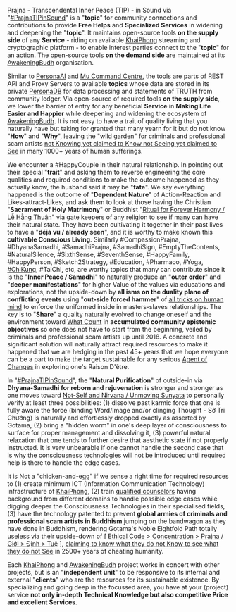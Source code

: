 Prajna - Transcendental Inner Peace (TIP) - in Sound via "<a href="https://blog.khaiphong.io/2017/12/nature-of-things.html#Section_2.1" target="_blank">#PrajnaTIPinSound</a>" is a "<b>topic</b>" for community connections and contributions to provide <b>Free Helps</b> and <b>Specialized Services</b> in widening and deepening the "<b>topic</b>". It maintains open-source tools <b>on the supply side</b> of any <b>Service</b> - riding on available <a href="https://github.com/khaiphong/" target="_blank">KhaiPhong</a> streaming and cryptographic platform - to enable interest parties connect to the "<b>topic</b>" for an action. The open-source tools <b>on the demand side</b> are maintained at its <a href="https://github.com/awakeningbudh/prajnatipinsound" target="_blank">AwakeningBudh</a> organisation.

Similar to <a href="https://github.com/khaiphong/personaai" target="_blank">PersonaAI</a> and <a href="https://github.com/khaiphong/mu" target="_blank">Mu Command Centre</a>, the tools are parts of REST API and Proxy Servers to available <b>topics</b> whose data are stored in its private <a href="https://github.com/khaiphong/personadb" target="_blank">PersonaDB</a> for data processing and statements of TRUTH from community ledger. Via open-source of required tools <b>on the supply side</b>, we lower the barrier of entry for any beneficial <b>Service</b> in <b>Making Life Easier and Happier</b> while deepening and widening the ecosystem of <a href="https://github.com/awakeningbudh/" target="_blank">AwakeningBudh</a>. It is not easy to have a trait of quality living that you naturally have but taking for granted that many yearn for it but do not know "<b>How</b>" and "<b>Why</b>", leaving the "wild garden" for criminals and professional scam artists <a href="https://blog.khaiphong.io/2017/12/references.html#D19" target="_blank">not Knowing yet claimed to Know not Seeing yet claimed to See</a> in many 1000+ years of human sufferings.

We encounter a #HappyCouple in their natural relationship. In pointing out their special "<b>trait</b>" and asking them to reverse engineering the core qualities and required conditions to make the outcome happened as they actually know, the husband said it may be "<b>fate</b>". We say everything happened is the outcome of "<b>Dependent Nature</b>" of Action-Reaction and Likes-attract-Likes, and ask them to look at those having the Christian "<b>Sacrament of Holy Matrimony</b>" or Buddhist "<a href="https://blog.khaiphong.io/2017/12/a-light-out-of-darkness.html#Section_1.1" target="_blank">Ritual for Forever Harmony / Lễ Hằng Thuận</a>" via gate keepers of any religion to see if many can have their natural state. They have been cultivating it together in their past lives to have a "<b>déjà vu / already seen</b>", and it is worthy to make known this <b>cultivable Conscious Living</b>. Similarly #CompassionPrajna, #DhyanaSamadhi, #SamadhiPrajna, #SamadhiSign, #EmptyTheContents, #NaturalSilence, #SixthSense, #SeventhSense, #HappyFamily, #HappyPerson, #Sketch2Strategy, #Education, #Pharmaco, #Yoga, <a href="https://blog.khaiphong.io/2017/12/references.html#R11" target="_blank">#ChiKung</a>, #TaiChi, etc, are worthy topics that many can contribute since it is the "<b>Inner Peace / Samadhi</b>" to naturally produce an "<b>outer order</b>" and "<b>deeper manifestations</b>" for higher Value of the values via educations and explorations, not the upside-down by <b>all isms on the duality plane of conflicting events</b> using "<b>out-side forced hammer</b>" of <a href="https://blog.khaiphong.io/2017/12/references.html#R8" target="_blank">all tricks on human mind</a> to enforce the uniformed inside in masters-slaves relationships. The key is to "<b>Share</b>" a quality naturally evolved to change oneself and the environment toward <a href="https://blog.khaiphong.io/2017/12/references.html#R23" target="_blank">What Count</a> in <b>accumulated community epistemic objectives</b> so one does not have to start from the beginning, veiled by criminals and professional scam artists up until 2018. A concrete and significant solution will naturally attract required resources to make it happened that we are hedging in the past 45+ years that we hope everyone can be a part to make the target sustainable for any serious <a href="https://blog.khaiphong.io/2017/12/agent-of-changes.html" target="_blank">Agent of Changes</a> in exploring one's Raison D'être.

In "<a href="https://blog.khaiphong.io/2017/12/nature-of-things.html#Section_2.1" target="_blank">#PrajnaTIPinSound</a>", the "<b>Natural Purification</b>" of outside-in via <b>Dhyana-Samadhi for reborn and rejuvenation</b> is stronger and stronger as one moves toward <a href="https://blog.khaiphong.io/2017/12/right-inner-peace.html#Section_3" target="_blank">Not-Self and Nirvana / Unmoving Sunyata</a> to personally verify at least three possibilities: (1) dissolve past karmic force that one is fully aware the force (binding Word/Image and/or clinging Thought - Sở Tri Chướng) is naturally and effortlessly dropped exactly as asserted by Gotama, (2) bring a "hidden worm" in one's deep layer of consciousness to surface for proper management and dissolving it, (3) powerful natural relaxation that one tends to further desire that aesthetic state if not properly instructed. It is very unbearable if one cannot handle the second case that is why the consciousness technologies will not be introduced until required help is there to handle the edge cases.

It is Not a "chicken-and-egg" if we sense a right time for required resources to (1) create minimum ICT (Information Communication Technology) infrastructure of <a href="https://github.com/khaiphong/" target="_blank">KhaiPhong</a>, (2) train <a href="https://blog.khaiphong.io/2017/12/list-of-figures-and-tables.html#Figure_5" target="_blank">qualified counselors</a> having background from different domains to handle possible edge cases while digging deeper the Consciousness Technologies in their specialised fields, (3) have the technology patented to prevent <b>global armies of criminals and professional scam artists in Buddhism</b> jumping on the bandwagon as they have done in Buddhism, rendering Gotama's Noble Eightfold Path totally useless via their upside-down of [ <a href="https://blog.khaiphong.io/2017/12/budh-dharma-and-buddhism.html#Section_2" target="_blank">Ethical Code &gt; Concentration &gt; Prajna / Giới &gt; Định &gt; Tuệ</a> ], <a href="https://blog.khaiphong.io/2017/12/references.html#D19" target="_blank">claiming to know what they do not Know to see what they do not See</a> in 2500+ years of cheating humanity.

Each <a href="https://github.com/khaiphong/" target="_blank">KhaiPhong</a> and <a href="https://github.com/awakeningbudh/" target="_blank">AwakeningBudh</a> project works in concert with other projects, but is an "<b>independent unit</b>" to be responsive to its internal and external "<b>clients</b>" who are the resources for its sustainable existence. By specializing and going deep in the focussed area, you have at your (project) service <b>not only in-depth Technical Knowledge but also competitive Price and excellent Services</b>.
